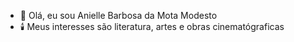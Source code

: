 - 🧶 Olá, eu sou Anielle Barbosa da Mota Modesto
- 🕯️ Meus interesses são literatura, artes e obras cinematógraficas

